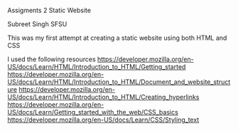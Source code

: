 Assigments 2 Static Website

Subreet Singh SFSU

This was my first attempt at creating a static website using both HTML and CSS

I used the following resources 
https://developer.mozilla.org/en-US/docs/Learn/HTML/Introduction_to_HTML/Getting_started
https://developer.mozilla.org/en-US/docs/Learn/HTML/Introduction_to_HTML/Document_and_website_structure
https://developer.mozilla.org/en-US/docs/Learn/HTML/Introduction_to_HTML/Creating_hyperlinks
https://developer.mozilla.org/en-US/docs/Learn/Getting_started_with_the_web/CSS_basics
https://developer.mozilla.org/en-US/docs/Learn/CSS/Styling_text
